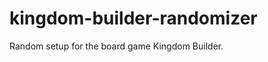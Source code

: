 kingdom-builder-randomizer
==========================

Random setup for the board game Kingdom Builder.
